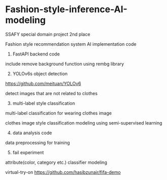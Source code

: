 # Fashion-style-inference-AI-modeling

SSAFY special domain project 2nd place

Fashion style recommendation system AI implementation code

1. FastAPI backend code

include remove background function using rembg library

2. YOLOv6s object detection

https://github.com/meituan/YOLOv6

detect images that are not related to clothes

3. multi-label style classification

multi-label classification for wearing clothes image

clothes image style classification modeling using semi-supervised learning

4. data analysis code

data preprocessing for training

5. fail experiment

attribute(color, category etc.) classifier modeling

virtual-try-on
https://github.com/hasibzunair/fifa-demo

